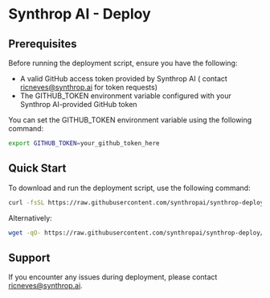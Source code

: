 # Synthrop AI - Deploy

## Prerequisites

Before running the deployment script, ensure you have the following:

- A valid GitHub access token provided by Synthrop AI (
  contact [ricneves@synthrop.ai](mailto:ricneves@synthrop.ai) for token requests)
- The GITHUB_TOKEN environment variable configured with your Synthrop AI-provided GitHub token

You can set the GITHUB_TOKEN environment variable using the following command:

```bash
export GITHUB_TOKEN=your_github_token_here
```

## Quick Start

To download and run the deployment script, use the following command:

```bash
curl -fsSL https://raw.githubusercontent.com/synthropai/synthrop-deploy/refs/heads/master/deploy.sh | bash
```

Alternatively:

```bash
wget -qO- https://raw.githubusercontent.com/synthropai/synthrop-deploy/refs/heads/master/deploy.sh | bash
```

## Support

If you encounter any issues during deployment, please contact [ricneves@synthrop.ai](mailto:ricneves@synthrop.ai).
